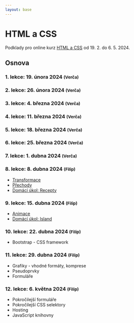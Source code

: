 ```yaml
---
layout: base
---
```


# HTML a CSS

Podklady pro online kurz [HTML a CSS](https://www.czechitas.cz/kurzy/html-a-css) od 19. 2. do 6. 5. 2024.

## Osnova

### 1. lekce: 19. února 2024 <small>(Verča)</small>

### 2. lekce: 26. února 2024 <small>(Verča)</small>

### 3. lekce: 4. března 2024 <small>(Verča)</small>

### 4. lekce: 11. března 2024 <small>(Verča)</small>

### 5. lekce: 18. března 2024 <small>(Verča)</small>

### 6. lekce: 25. března 2024 <small>(Verča)</small>

### 7. lekce: 1. dubna 2024 <small>(Verča)</small>

### 8. lekce: 8. dubna 2024 <small>(Filip)</small>

- [Transformace](transformace)
- [Přechody](prechody)
- [Domácí úkol: Recepty](domaci-ukol-recepty)

### 9. lekce: 15. dubna 2024 <small>(Filip)</small>

- [Animace](animace)
- [Domácí úkol: Island](domaci-ukol-island)

### 10. lekce: 22. dubna 2024 <small>(Filip)</small>

- Bootstrap - CSS framework

### 11. lekce: 29. dubna 2024 <small>(Filip)</small>

- Grafiky - vhodné formáty, komprese
- Pseudoprvky
- Formuláře

### 12. lekce: 6. května 2024 <small>(Filip)</small>

- Pokročilejší formuláře
- Pokročilejší CSS selektory
- Hosting
- JavaScript knihovny
